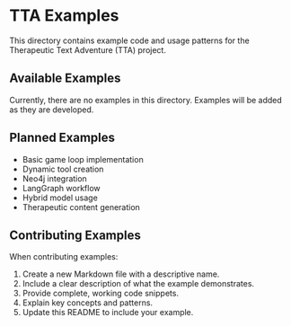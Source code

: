 # TTA Examples

This directory contains example code and usage patterns for the Therapeutic Text Adventure (TTA) project.

## Available Examples

Currently, there are no examples in this directory. Examples will be added as they are developed.

## Planned Examples

- Basic game loop implementation
- Dynamic tool creation
- Neo4j integration
- LangGraph workflow
- Hybrid model usage
- Therapeutic content generation

## Contributing Examples

When contributing examples:

1. Create a new Markdown file with a descriptive name.
2. Include a clear description of what the example demonstrates.
3. Provide complete, working code snippets.
4. Explain key concepts and patterns.
5. Update this README to include your example.
